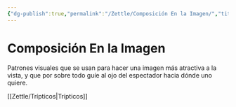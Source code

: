 ```yaml
---
{"dg-publish":true,"permalink":"/Zettle/Composición En la Imagen/","title":"Composición en la imagen","updated":"2023-12-30T18:06:16.200-05:00"}
---
```



# Composición En la Imagen

Patrones visuales que se usan para hacer una imagen más atractiva a la vista, y que por sobre todo guíe al ojo del espectador hacia dónde uno quiere.

[[Zettle/Trípticos\|Trípticos]]
